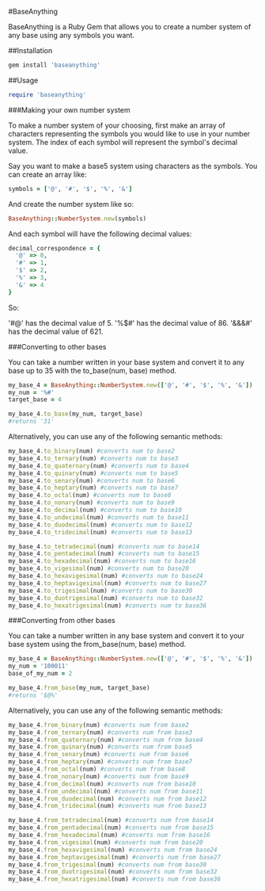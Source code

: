 #BaseAnything

BaseAnything is a Ruby Gem that allows you to create a number system of any base using any symbols you want.

##Installation
```ruby
gem install 'baseanything'
```

##Usage

```ruby
require 'baseanything'
```

###Making your own number system

To make a number system of your choosing, first make an array of characters representing the symbols you would like to use in your number system. The index of each symbol will represent the symbol's decimal value.

Say you want to make a base5 system using characters as the symbols. You can create an array like:

```ruby
symbols = ['@', '#', '$', '%', '&']
```
And create the number system like so:

```ruby
BaseAnything::NumberSystem.new(symbols)
```

And each symbol will have the following decimal values:

```ruby
decimal_correspondence = {
  '@' => 0,
  '#' => 1,
  '$' => 2,
  '%' => 3,
  '&' => 4
}
```
So:

'#@' has the decimal value of 5.
'%$#' has the decimal value of 86.
'&&&#' has the decimal value of 621.

###Converting to other bases

You can take a number written in your base system and convert it to any base up to 35 with the to_base(num, base) method.

```ruby
my_base_4 = BaseAnything::NumberSystem.new(['@', '#', '$', '%', '&'])
my_num = '%#'
target_base = 4

my_base_4.to_base(my_num, target_base)
#returns '31'
```

Alternatively, you can use any of the following semantic methods:

```ruby
my_base_4.to_binary(num) #converts num to base2
my_base_4.to_ternary(num) #converts num to base3
my_base_4.to_quaternary(num) #converts num to base4
my_base_4.to_quinary(num) #converts num to base5
my_base_4.to_senary(num) #converts num to base6
my_base_4.to_heptary(num) #converts num to base7
my_base_4.to_octal(num) #converts num to base8
my_base_4.to_nonary(num) #converts num to base9
my_base_4.to_decimal(num) #converts num to base10
my_base_4.to_undecimal(num) #converts num to base11
my_base_4.to_duodecimal(num) #converts num to base12
my_base_4.to_tridecimal(num) #converts num to base13

my_base_4.to_tetradecimal(num) #converts num to base14
my_base_4.to_pentadecimal(num) #converts num to base15
my_base_4.to_hexadecimal(num) #converts num to base16
my_base_4.to_vigesimal(num) #converts num to base20
my_base_4.to_hexavigesimal(num) #converts num to base24
my_base_4.to_heptavigesimal(num) #converts num to base27
my_base_4.to_trigesimal(num) #converts num to base30
my_base_4.to_duotrigesimal(num) #converts num to base32
my_base_4.to_hexatrigesimal(num) #converts num to base36
```

###Converting from other bases

You can take a number written in any base system and convert it to your base system using the from_base(num, base) method.

```ruby
my_base_4 = BaseAnything::NumberSystem.new(['@', '#', '$', '%', '&'])
my_num = '100011'
base_of_my_num = 2

my_base_4.from_base(my_num, target_base)
#returns '$@%'
```

Alternatively, you can use any of the following semantic methods:

```ruby
my_base_4.from_binary(num) #converts num from base2
my_base_4.from_ternary(num) #converts num from base3
my_base_4.from_quaternary(num) #converts num from base4
my_base_4.from_quinary(num) #converts num from base5
my_base_4.from_senary(num) #converts num from base6
my_base_4.from_heptary(num) #converts num from base7
my_base_4.from_octal(num) #converts num from base8
my_base_4.from_nonary(num) #converts num from base9
my_base_4.from_decimal(num) #converts num from base10
my_base_4.from_undecimal(num) #converts num from base11
my_base_4.from_duodecimal(num) #converts num from base12
my_base_4.from_tridecimal(num) #converts num from base13

my_base_4.from_tetradecimal(num) #converts num from base14
my_base_4.from_pentadecimal(num) #converts num from base15
my_base_4.from_hexadecimal(num) #converts num from base16
my_base_4.from_vigesimal(num) #converts num from base20
my_base_4.from_hexavigesimal(num) #converts num from base24
my_base_4.from_heptavigesimal(num) #converts num from base27
my_base_4.from_trigesimal(num) #converts num from base30
my_base_4.from_duotrigesimal(num) #converts num from base32
my_base_4.from_hexatrigesimal(num) #converts num from base36
```
